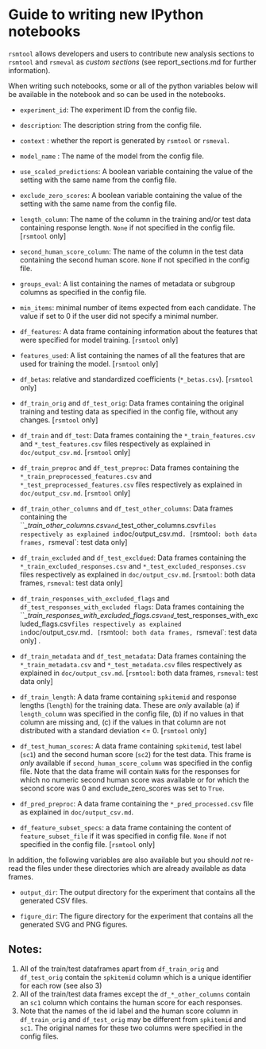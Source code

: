 # Guide to writing new IPython notebooks

`rsmtool` allows developers and users to contribute new analysis sections to `rsmtool` and `rsmeval` as *custom sections* (see report_sections.md for further information). 

When writing such notebooks, some or all of the python variables below will be available in the notebook and so can be used in the notebooks. 

- `experiment_id`: The experiment ID from the config file.

- `description`: The description string from the config file. 

- `context` : whether the report is generated by `rsmtool` or `rsmeval`. 

- `model_name` : The name of the model from the config file. 

- `use_scaled_predictions`: A boolean variable containing the value of the setting with the same name from the config file. 

- `exclude_zero_scores`: A boolean variable containing the value of the setting with the same name from the config file.

- `length_column`: The name of the column in the training and/or test data containing response length. `None` if not specified in the config file. [`rsmtool` only]

- `second_human_score_column`: The name of the column in the test data containing the second human score. `None` if not specified in the config file.

- `groups_eval`: A list containing the names of metadata or subgroup columns as specified in the config file. 

- `min_items`: minimal number of items expected from each candidate. The value if set to 0 if the user did not specify a minimal number.

- `df_features`: A data frame containing information about the features that were specified for model training. [`rsmtool` only]

- `features_used`: A list containing the names of all the features that are used for training the model. [`rsmtool` only]

- `df_betas`: relative and standardized coefficients (`*_betas.csv`). [`rsmtool` only]

- `df_train_orig` and `df_test_orig`: Data frames containing the original training and testing data as specified in the config file, without any changes. [`rsmtool` only]

- `df_train` and `df_test`: Data frames containing the `*_train_features.csv` and `*_test_features.csv` files respectively as explained in `doc/output_csv.md`. [`rsmtool` only]

- `df_train_preproc` and `df_test_preproc`:  Data frames containing the `*_train_preprocessed_features.csv` and `*_test_preprocessed_features.csv` files respectively as explained in `doc/output_csv.md`. [`rsmtool` only]

- `df_train_other_columns` and `df_test_other_columns`: Data frames containing the ``*_train_other_columns.csv` and `*_test_other_columns.csv` files respectively as explained in `doc/output_csv.md`. [`rsmtool`: both data frames, `rsmeval`: test data only] 

- `df_train_excluded` and `df_test_excldued`: Data frames containing the `*_train_excluded_responses.csv` and `*_test_excluded_responses.csv` files respectively as explained in `doc/output_csv.md`. [`rsmtool`: both data frames, `rsmeval`: test data only] 

- `df_train_responses_with_excluded_flags` and `df_test_responses_with_excluded flags`: Data frames containing the ``*_train_responses_with_excluded_flags.csv` and `*_test_responses_with_excluded_flags.csv` files respectively as explained in `doc/output_csv.md`. [`rsmtool`: both data frames, `rsmeval`: test data only] .

- `df_train_metadata` and `df_test_metadata`: Data frames containing the `*_train_metadata.csv` and `*_test_metadata.csv`  files respectively as explained in `doc/output_csv.md`. [`rsmtool`: both data frames, `rsmeval`: test data only] 

- `df_train_length`: A data frame containing `spkitemid` and response lengths (`length`) for the training data. These are *only* available (a) if  `length_column` was specified in the config file, (b) if no values in that column are missing and, (c) if the values in that column are not distributed with a standard deviation <= 0. [`rsmtool` only]

- `df_test_human_scores`: A data frame containing `spkitemid`, test label (`sc1`) and the second human score (`sc2`) for the test data. This frame is *only* available if `second_human_score_column` was specified in the config file. Note that the data frame will contain `NaN`s for the responses for which no numeric second human score was available or for which the second score was 0 and exclude_zero_scores was set to `True`. 

- `df_pred_preproc`: A data frame containing the `*_pred_processed.csv` file as explained in `doc/output_csv.md`.

- `df_feature_subset_specs`: a data frame containing the content of `feature_subset_file` if it was specified in config file. `None` if not specified in the config file. [`rsmtool` only]

In addition, the following variables are also available but you should *not* re-read the files under these directories which are already available as data frames.
- `output_dir`: The output directory for the experiment that contains all the generated CSV files. 

- `figure_dir`: The figure directory for the experiment that contains all the generated SVG and PNG figures.

## Notes: 

1. All of the train/test dataframes apart from `df_train_orig` and  `df_test_orig` contain the `spkitemid` column which is a unique identifier for each row (see also 3) 
2. All of the train/test data frames except the `df_*_other_columns` contain an `sc1` column which contains the human score for each responses. 
3. Note that the names of the id label and the human score column in `df_train_orig` and `df_test_orig` may be different from `spkitemid` and `sc1`. The original names for these two columns were specified in the config files.  
 
